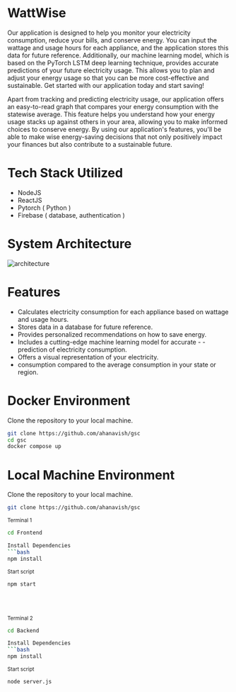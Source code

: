 # WattWise

Our application is designed to help you monitor your electricity consumption, reduce your bills, and conserve energy. You can input the wattage and usage hours for each appliance, and the application stores this data for future reference. Additionally, our machine learning model, which is based on the PyTorch LSTM deep learning technique, provides accurate predictions of your future electricity usage. This allows you to plan and adjust your energy usage so that you can be more cost-effective and sustainable. Get started with our application today and start saving!

Apart from tracking and predicting electricity usage, our application offers an easy-to-read graph that compares your energy consumption with the statewise average. This feature helps you understand how your energy usage stacks up against others in your area, allowing you to make informed choices to conserve energy. By using our application's features, you'll be able to make wise energy-saving decisions that not only positively impact your finances but also contribute to a sustainable future.


# Tech Stack Utilized
- NodeJS 
- ReactJS
- Pytorch ( Python )
- Firebase ( database, authentication )

# System Architecture
![architecture](https://cdn.discordapp.com/attachments/835750351621718030/1091396806518251530/final.png)

# Features
- Calculates electricity consumption for each appliance based on wattage and usage hours.
- Stores data in a database for future reference.
- Provides personalized recommendations on how to save energy.
- Includes a cutting-edge machine learning model for accurate - - prediction of electricity consumption.
- Offers a visual representation of your electricity.
- consumption compared to the average consumption in your state or region.

# Docker Environment
Clone the repository to your local machine.
```bash
git clone https://github.com/ahanavish/gsc
cd gsc
docker compose up
```

# Local Machine Environment
Clone the repository to your local machine.
```bash
git clone https://github.com/ahanavish/gsc
```

<sub>Terminal 1<sub>
```bash
cd Frontend

Install Dependencies
```bash
npm install
```
<sub>Start script<sub>
```bash
npm start
```
<br>
<br>

<sub>Terminal 2<sub>
```bash
cd Backend

Install Dependencies
```bash
npm install
```
<sub>Start script<sub>
```bash
node server.js
```
